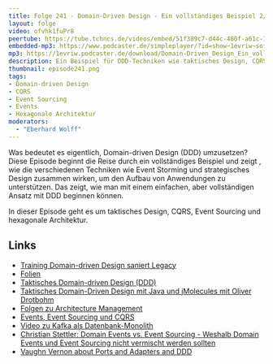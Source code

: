 ```yaml
---
title: Folge 241 - Domain-Driven Design - Ein vollständiges Beispiel 2/2
layout: folge
video: ofvhk1fuPr8
peertube: https://tube.tchncs.de/videos/embed/51f389c7-d44c-480f-a61c-13c29fa1aa1b
embedded-mp3: https://www.podcaster.de/simpleplayer/?id=show~1evriw~software-architektur-im-stream~pod-cf4a9c68b9a593f85282c5d2c3&v=1732283900
mp3: https://1evriw.podcaster.de/download/Domain-Driven_Design_Ein_vollstaendiges_Beispiel_2.mp3
description: Ein Beispiel für DDD-Techniken wie taktisches Design, CQRS, Event Sourcing, hexagonale Architektur
thumbnail: episode241.png
tags:
- Domain-driven Design
- CQRS
- Event Sourcing
- Events
- Hexagonale Architektur
moderators:
  - "Eberhard Wolff"
---
```


Was bedeutet es eigentlich, Domain-driven Design (DDD) umzusetzen?
Diese Episode beginnt die Reise durch ein vollständiges Beispiel und
zeigt , wie die verschiedenen Techniken wie Event Storming und
strategisches Design zusammen wirken, um den Aufbau von Anwendungen zu
unterstützen. Das zeigt, wie man mit einem einfachen, aber
vollständigen Ansatz mit DDD beginnen können.

In dieser Episode geht es um taktisches Design, CQRS, Event Sourcing
und hexagonale Architektur.

## Links

- [Training Domain-driven Design saniert
  Legacy](https://www.socreatory.com/de/trainings/ddd-legacy-sanierung)
- [Folien](https://speakerdeck.com/ewolff/domain-driven-design-a-complete-example-ba6487a4-0244-4799-9b3d-ebd75d141850)
- [Taktisches Domain-driven Design
  (DDD)](https://software-architektur.tv/2024/05/03/folge214.html)
- [Taktisches Domain-Driven Design mit Java und jMolecules mit Oliver Drotbohm](https://software-architektur.tv/2024/05/31/episode219.html)
- [Folgen zu Architecture
  Management](https://software-architektur.tv/tags.html#Architecture%20Management)
- [Events, Event Sourcing und
  CQRS](https://software-architektur.tv/2022/04/22/folge116.html)
- [Video zu Kafka als Datenbank-Monolith](https://www.youtube.com/watch?v=RCHZ6oCNZvU)
- [Christian Stettler: Domain Events vs. Event Sourcing - Weshalb
Domain Events und Event Sourcing nicht vermischt werden
sollten](https://www.innoq.com/de/blog/2019/01/domain-events-vs-event-sourcing/)
- [Vaughn Vernon about Ports and Adapters and DDD](https://software-architektur.tv/2024/05/29/episode218.html)
